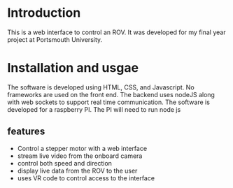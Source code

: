 # Introduction

This is a web interface to control an ROV. It was developed for my final year project at Portsmouth University.

# Installation and usgae

The software is developed using HTML, CSS, and Javascript. No frameworks are used on the front end. The backend uses nodeJS along with web sockets to support real time communication. The software is developed for a raspberry PI. The PI will need to run node js

## features

- Control a stepper motor with a web interface
- stream live video from the onboard camera
- control both speed and direction
- display live data from the ROV to the user
- uses VR code to control access to the interface
